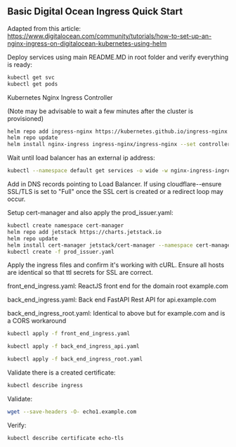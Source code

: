 ## Basic Digital Ocean Ingress Quick Start

Adapted from this article:
https://www.digitalocean.com/community/tutorials/how-to-set-up-an-nginx-ingress-on-digitalocean-kubernetes-using-helm

Deploy services using main README.MD in root folder and verify everything is ready:
```bash
kubectl get svc
kubectl get pods
```

Kubernetes Nginx Ingress Controller

(Note may be advisable to wait a few minutes after the cluster is provisioned)
```bash
helm repo add ingress-nginx https://kubernetes.github.io/ingress-nginx
helm repo update
helm install nginx-ingress ingress-nginx/ingress-nginx --set controller.publishService.enabled=true
```

Wait until load balancer has an external ip address:
```bash
kubectl --namespace default get services -o wide -w nginx-ingress-ingress-nginx-controller
  ```

Add in DNS records pointing to Load Balancer.
If using cloudflare--ensure SSL/TLS is set to "Full" once the SSL cert is created or a redirect loop may occur.


Setup cert-manager and also apply the prod_issuer.yaml:
```bash
kubectl create namespace cert-manager
helm repo add jetstack https://charts.jetstack.io
helm repo update
helm install cert-manager jetstack/cert-manager --namespace cert-manager --version v1.10.1 --set installCRDs=true
kubectl create -f prod_issuer.yaml
```

Apply the ingress files and confirm it's working with cURL.
Ensure all hosts are identical so that ttl secrets for SSL are correct.


front_end_ingress.yaml: ReactJS front end for the domain root example.com

back_end_ingress.yaml: Back end FastAPI Rest API for api.example.com

back_end_ingress_root.yaml: Identical to above but for example.com and is a CORS workaround
```bash
kubectl apply -f front_end_ingress.yaml
```
```bash
kubectl apply -f back_end_ingress_api.yaml
```
```bash
kubectl apply -f back_end_ingress_root.yaml
```
Validate there is a created certificate:
```bash
kubectl describe ingress
```

Validate:
```bash
wget --save-headers -O- echo1.example.com
```

Verify:
```bash
kubectl describe certificate echo-tls
```
